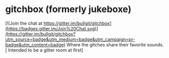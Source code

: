 # gitchbox (formerly jukeboxe)

[![Join the chat at https://gitter.im/bullgit/gitchbox](https://badges.gitter.im/Join%20Chat.svg)](https://gitter.im/bullgit/gitchbox?utm_source=badge&utm_medium=badge&utm_campaign=pr-badge&utm_content=badge)
Where the gitches share their favorite sounds. [ Intended to be a gitter room at first]
